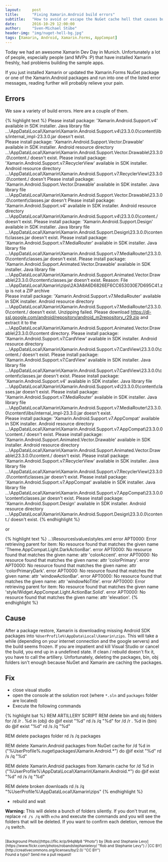 ```yaml
---
layout:     post
title:      "Fixing Xamarin.Android build errors"
subtitle:   "How to avoid or escape the NuGet cache hell that causes build errors when building Xamarin.Forms or Xamarin.Android apps"
date:       2016-10-29 12:00:00
author:     "Sven-Michael Stübe"
header-img: "img/nuget-hell-bg.jpg"
tags: [Xamarin, Android, Xamarin.Forms, AppCompat]
---
```


Today we had an awesome Xamarin Dev Day in Munich. Unfortunately a lot of people, especially people (and MVPs :P) that have installed Xamarin freshly, had problems building the sample apps. 

If you just installed Xamarin or updated the Xamarin.Forms NuGet package or one of the Xamarin.Android packages and run into one of the listed error messages, reading further will probably relieve your pain. 

<h2 class="section-heading">Errors</h2>

We saw a variety of build errors. Here are a couple of them.

{% highlight text %}
Please install package: 'Xamarin.Android.Support.v4' available in SDK installer. Java library file ...\AppData\Local\Xamarin\Xamarin.Android.Support.v4\23.3.0.0\content\libs/internal_impl-23.3.0.jar doesn't exist.	
Please install package: 'Xamarin.Android.Support.Vector.Drawable' available in SDK installer. Android resource directory ...\AppData\Local\Xamarin\Xamarin.Android.Support.Vector.Drawable\23.3.0.0\content\./ doesn't exist.
Please install package: 'Xamarin.Android.Support.v7.RecyclerView' available in SDK installer. Android resource directory ...\AppData\Local\Xamarin\Xamarin.Android.Support.v7.RecyclerView\23.3.0.0\content\./ doesn't 
Please install package: 'Xamarin.Android.Support.Vector.Drawable' available in SDK installer. Java library file ...\AppData\Local\Xamarin\Xamarin.Android.Support.Vector.Drawable\23.3.0.0\content\classes.jar doesn't
Please install package: 'Xamarin.Android.Support.v4' available in SDK installer. Android resource directory ...\AppData\Local\Xamarin\Xamarin.Android.Support.v4\23.3.0.0\content\./ doesn't exist.	
Please install package: 'Xamarin.Android.Support.Design' available in SDK installer. Java library file ...\AppData\Local\Xamarin\Xamarin.Android.Support.Design\23.3.0.0\content\classes.jar doesn't exist.	
Please install package: 'Xamarin.Android.Support.v7.MediaRouter' available in SDK installer. Java library file ...\AppData\Local\Xamarin\Xamarin.Android.Support.v7.MediaRouter\23.3.0.0\content\classes.jar doesn't exist.
Please install package: 'Xamarin.Android.Support.Animated.Vector.Drawable' available in SDK installer. Java library file ...\AppData\Local\Xamarin\Xamarin.Android.Support.Animated.Vector.Drawable\23.3.0.0\content\classes.jar doesn't exist.	
Reason: File ...\AppData\Local\Xamarin\zips\2A3A8A6D6826EF6CC653030E7D695C41.zip is not a ZIP archive	
Please install package: 'Xamarin.Android.Support.v7.MediaRouter' available in SDK installer. Android resource directory ...\AppData\Local\Xamarin\Xamarin.Android.Support.v7.MediaRouter\23.3.0.0\content\./ doesn't exist.	
Unzipping failed. Please download https://dl-ssl.google.com/android/repository/android_m2repository_r29.zip and extract it to the ...\AppData\Local\Xamarin\Xamarin.Android.Support.Animated.Vector.Drawable\23.3.0.0\content directory.
Please install package: 'Xamarin.Android.Support.v7.CardView' available in SDK installer. Android resource directory ...\AppData\Local\Xamarin\Xamarin.Android.Support.v7.CardView\23.3.0.0\content\./ doesn't exist.
Please install package: 'Xamarin.Android.Support.v7.CardView' available in SDK installer. Java library file ...\AppData\Local\Xamarin\Xamarin.Android.Support.v7.CardView\23.3.0.0\content\classes.jar doesn't exist.
Please install package: 'Xamarin.Android.Support.v4' available in SDK installer. Java library file ...\AppData\Local\Xamarin\Xamarin.Android.Support.v4\23.3.0.0\content\classes.jar doesn't exist.	
Please install package: 'Xamarin.Android.Support.v7.MediaRouter' available in SDK installer. Java library file ...\AppData\Local\Xamarin\Xamarin.Android.Support.v7.MediaRouter\23.3.0.0\content\libs/internal_impl-23.3.0.jar doesn't exist.	
Please install package: 'Xamarin.Android.Support.v7.AppCompat' available in SDK installer. Android resource directory ...\AppData\Local\Xamarin\Xamarin.Android.Support.v7.AppCompat\23.3.0.0\content\./ doesn't exist.
Please install package: 'Xamarin.Android.Support.Animated.Vector.Drawable' available in SDK installer. Android resource directory ...\AppData\Local\Xamarin\Xamarin.Android.Support.Animated.Vector.Drawable\23.3.0.0\content\./ doesn't exist.
Please install package: 'Xamarin.Android.Support.v7.RecyclerView' available in SDK installer. Java library file ...\AppData\Local\Xamarin\Xamarin.Android.Support.v7.RecyclerView\23.3.0.0\content\classes.jar doesn't exist.
Please install package: 'Xamarin.Android.Support.v7.AppCompat' available in SDK installer. Java library file ...\AppData\Local\Xamarin\Xamarin.Android.Support.v7.AppCompat\23.3.0.0\content\classes.jar doesn't exist.
Please install package: 'Xamarin.Android.Support.Design' available in SDK installer. Android resource directory ...\AppData\Local\Xamarin\Xamarin.Android.Support.Design\23.3.0.0\content\./ doesn't exist.
{% endhighlight %}

or

{% highlight text %}
...\Resources\values\styles.xml
error APT0000: Error retrieving parent for item: No resource found that matches the given name 'Theme.AppCompat.Light.DarkActionBar'.
error APT0000: No resource found that matches the given name: attr 'colorAccent'.
error APT0000: No resource found that matches the given name: attr 'colorPrimary'.
error APT0000: No resource found that matches the given name: attr 'colorPrimaryDark'.
error APT0000: No resource found that matches the given name: attr 'windowActionBar'.
error APT0000: No resource found that matches the given name: attr 'windowNoTitle'.
error APT0000: Error retrieving parent for item: No resource found that matches the given name 'style/Widget.AppCompat.Light.ActionBar.Solid'.
error APT0000: No resource found that matches the given name: attr 'elevation'.
{% endhighlight %}

<h2 class="section-heading">Cause</h2>

After a package restore, Xamarin is downloading missing Android SDK packages into `%UserProfile%\AppData\Local\Xamarin\zips`. This will take a while (depending on your internet connection and the google servers) and the build seems frozen. If you are impatient and kill Visual Studio or cancel the build, you end up in a undefined state. If clean / rebuild doesn't fix it, you have to call the artillery. Unfortunately, deleting the packages, bin, obj folders isn't enough because NuGet and Xamarin are caching the packages. 


<h2 class="section-heading">Fix</h2>

- close visual studio
- open the console at the solution root (where `*.sln` and `packages` folder are located)
- Execute the following commands

{% highlight bat %}
REM ARTILLERY SCRIPT
REM delete bin and obj folders
for /d /r . %d in (obj) do @if exist "%d" rd /s /q "%d"
for /d /r . %d in (bin) do @if exist "%d" rd /s /q "%d"

REM delete packages folder
rd /s /q packages

REM delete Xamarin.Android packages from NuGet cache
for /d %d in ("%UserProfile%\.nuget\packages\Xamarin.Android.*") do @if exist "%d" rd /s /q "%d"

REM delete Xamarin.Android packages from Xamarin cache
for /d %d in ("%UserProfile%\AppData\Local\Xamarin\Xamarin.Android.*") do @if exist "%d" rd /s /q "%d"

REM delete broken downloads
rd /s /q "%UserProfile%\AppData\Local\Xamarin\zips"
{% endhighlight %}

- rebuild and wait

**Warning:** This will delete a bunch of folders silently. If you don't trust me, replace `rd /s /q` with `echo` and execute the commands and you will see the folders that will be deleted. If you want to confirm each deletion, remove the `/q` switch.


<br>
<small>[Background Photo](https://flic.kr/p/94qMp8 "Photo") by [Rob and Stephanie Levy](https://www.flickr.com/photos/robandstephanielevy/ "Rob and Stephanie Levy") / [CC BY](http://creativecommons.org/licenses/by/2.0/ "CC BY")</small>
<br>
<small>Found a typo? Send me a pull request!</small>
